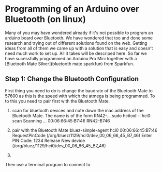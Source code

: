 <!-- Uses markdown syntax for neat display at github -->

# Programming of an Arduino over Bluetooth (on linux)

Many of you may have wondered already if it's not possible to program an arduino board over Bluetooth. We have wondered that too and done some research and trying out of different solutions found on the web. Getting ideas from all of them we came up with a solution that is easy and doesn't need much work to set up. All it takes will be descriped here. So far we have sucessfully programmed an Arduino Pro Mini together with a [Bluetooth Mate Silver](bluetooth mate sparkfun) from Sparkfun.

## Step 1: Change the Bluetooth Configuration

First thing you need to do is change the baudrate of the Bluetooth Mate to 57600 as this is the speed with which the atmega is being programmed. To to this you need to pair first with the Bluetooth Mate.

1. scan for bluetooth devices and note down the mac address of the Bluetooth Mate. The name is of the form RN42-...
sudo hcitool -i hci0 scan
Scanning ...
    00:06:66:45:B7:46    RN42-B746

2. pair with the Bluetooth Mate
bluez-simple-agent hci0 00:06:66:45:B7:46
RequestPinCode (/org/bluez/1129/hci0/dev_00_06_66_45_B7_46)
Enter PIN Code: 1234
Release
New device (/org/bluez/1129/hci0/dev_00_06_66_45_B7_46)

3. 


Then use a terminal program to connect to 
